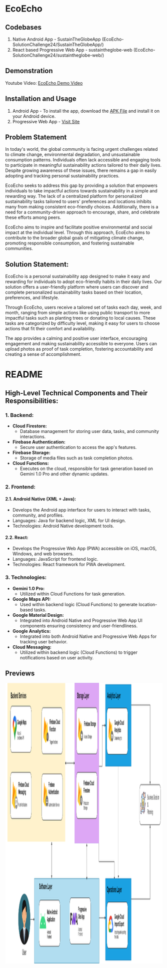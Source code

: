 # EcoEcho 

## Codebases
1. Native Android App - SustainTheGlobeApp (EcoEcho-SolutionChallenge24/SustainTheGlobeApp/)
2. React based Progressive Web App - sustaintheglobe-web (EcoEcho-SolutionChallenge24/sustaintheglobe-web/)

## Demonstration
Youtube Video: [EcoEcho Demo Video](link)

## Installation and Usage
1. Android App - To install the app, download the [APK File](link) and install it on your Android device.
2. Progressive Web App - [Visit Site](https://sustain-globe.netlify.app/)

## Problem Statement
In today's world, the global community is facing urgent challenges related to climate change, environmental degradation, and unsustainable consumption patterns. Individuals often lack accessible and engaging tools to participate in meaningful sustainability actions tailored to their daily lives. Despite growing awareness of these issues, there remains a gap in easily adopting and tracking personal sustainability practices.

EcoEcho seeks to address this gap by providing a solution that empowers individuals to take impactful actions towards sustainability in a simple and rewarding way. The lack of a centralized platform for personalized sustainability tasks tailored to users' preferences and locations inhibits many from making consistent eco-friendly choices. Additionally, there is a need for a community-driven approach to encourage, share, and celebrate these efforts among peers. 

EcoEcho aims to inspire and facilitate positive environmental and social impact at the individual level. Through this approach, EcoEcho aims to contribute to the broader global goals of mitigating climate change, promoting responsible consumption, and fostering sustainable communities.

## Solution Statement:
EcoEcho is a personal sustainability app designed to make it easy and rewarding for individuals to adopt eco-friendly habits in their daily lives. Our solution offers a user-friendly platform where users can discover and complete personalized sustainability tasks based on their location, preferences, and lifestyle.

Through EcoEcho, users receive a tailored set of tasks each day, week, and month, ranging from simple actions like using public transport to more impactful tasks such as planting trees or donating to local causes. These tasks are categorized by difficulty level, making it easy for users to choose actions that fit their comfort and availability.

The app provides a calming and positive user interface, encouraging engagement and making sustainability accessible to everyone. Users can upload photos as proof of task completion, fostering accountability and creating a sense of accomplishment.

# README

## High-Level Technical Components and Their Responsibilities:

### 1. Backend:

- **Cloud Firestore:**
  - Database management for storing user data, tasks, and community interactions.
- **Firebase Authentication:**
  - Secure user authentication to access the app's features.
- **Firebase Storage:**
  - Storage of media files such as task completion photos.
- **Cloud Functions:**
  - Executes on the cloud, responsible for task generation based on Gemini 1.0 Pro and other dynamic updates.

### 2. Frontend:

#### 2.1. Android Native (XML + Java):
- Develops the Android app interface for users to interact with tasks, community, and profiles.
- Languages: Java for backend logic, XML for UI design.
- Technologies: Android Native development tools.

#### 2.2. React:
- Develops the Progressive Web App (PWA) accessible on iOS, macOS, Windows, and web browsers.
- Languages: JavaScript for frontend logic.
- Technologies: React framework for PWA development.

### 3. Technologies:

- **Gemini 1.0 Pro:**
  - Utilized within Cloud Functions for task generation.
- **Google Maps API:**
  - Used within backend logic (Cloud Functions) to generate location-based tasks.
- **Google Material Design:**
  - Integrated into Android Native and Progressive Web App UI components ensuring consistency and user-friendliness.
- **Google Analytics:**
  - Integrated into both Android Native and Progressive Web Apps for tracking user behavior.
- **Cloud Messaging:**
  - Utilized within backend logic (Cloud Functions) to trigger notifications based on user activity.
    
 ## Previews
 <img src="https://raw.githubusercontent.com/OrneyVortex/EcoEcho/main/superfinal.png" height="895.94229035167px" width="950px">

